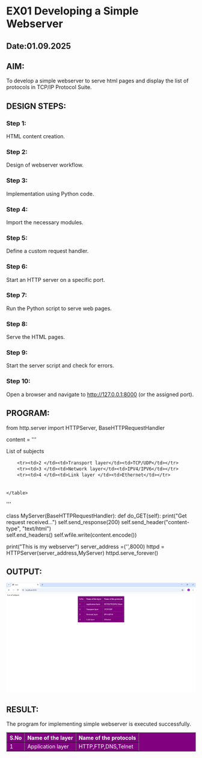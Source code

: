 # EX01 Developing a Simple Webserver
## Date:01.09.2025

## AIM:
To develop a simple webserver to serve html pages and display the list of protocols in TCP/IP Protocol Suite.

## DESIGN STEPS:
### Step 1: 
HTML content creation.

### Step 2:
Design of webserver workflow.

### Step 3:
Implementation using Python code.

### Step 4:
Import the necessary modules.

### Step 5:
Define a custom request handler.

### Step 6:
Start an HTTP server on a specific port.

### Step 7:
Run the Python script to serve web pages.

### Step 8:
Serve the HTML pages.

### Step 9:
Start the server script and check for errors.

### Step 10:
Open a browser and navigate to http://127.0.0.1:8000 (or the assigned port).

## PROGRAM:

from http.server import HTTPServer, BaseHTTPRequestHandler

content = '''
<html>
<head> <title> data</title>
</head>
<body> 
    <table align="center" border ="1" cellpadding="10"style="background-color: purple; color: white;"
        <caption>List of subjects </caption>
        <tr><th>S.No</th><th>Name of the layer</th><th>Name of the protocols</th></tr>
        <tr><td>1 </td><td>Application layer</td><td>HTTP,FTP,DNS,Telnet</td></tr>
        
        <tr><td>2 </td><td>Transport layer</td><td>TCP/UDP</td></tr>
        <tr><td>3 </td><td>Network layer</td><td>IPV4/IPV6</td></tr>
        <tr><td>4 </td><td>Link layer </td><td>Ethernet</td></tr>


    </table>
</body>
'''

class MyServer(BaseHTTPRequestHandler):
    def do_GET(self):
        print("Get request received...")
        self.send_response(200) 
        self.send_header("content-type", "text/html")       
        self.end_headers()
        self.wfile.write(content.encode())

print("This is my webserver") 
server_address =('',8000)
httpd = HTTPServer(server_address,MyServer)
httpd.serve_forever()



## OUTPUT:
![alt text](<Screenshot 2025-08-25 140618-2.png>)






## RESULT:
The program for implementing simple webserver is executed successfully.

